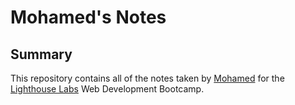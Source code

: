 # Mohamed's Notes

## Summary

This repository contains all of the notes taken by [Mohamed](https://github.com/Mohamed-C0DE) for the [Lighthouse Labs](https://www.lighthouselabs.ca/) Web Development Bootcamp.